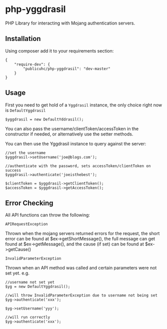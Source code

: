 php-yggdrasil
=============

PHP Library for interacting with Mojang authentication servers.

Installation
------------

Using composer add it to your requirements section:

    {
        "require-dev": {
            "publicuhc/php-yggdrasil": "dev-master"
        }
    }
    

Usage
-----

First you need to get hold of a `Yggdrasil` instance, the only choice right now is `DefaultYggdrasil`

    $yggdrasil = new DefaultYddrasil();
    
You can also pass the username/clientToken/accessToken in the constructor if needed, or alternatively use the setter methods.

You can then use the Yggdrasil instance to query against the server:

    //set the username
    $yggdrasil->setUsername('joe@blogs.com');
    
    //authenticate with the password, sets accessToken/clientToken on success
    $yggdrasil->authenticate('joeisthebest');
    
    $clientToken = $yggdrasil->getClientToken();
    $accessToken = $yggdrasil->getAccessToken();
    
Error Checking
--------------

All API functions can throw the following:

`APIRequestException`

Thrown when the mojang servers returned errors for the request, 
the short error can be found at $ex->getShortMessage(), 
the full message can get found at $ex->getMessage(),
and the cause (if set) can be found at $ex->getCause()

`InvalidParameterException`

Thrown when an API method was called and certain parameters were not set yet. e.g.
    
    //username not set yet
    $yg = new DefaultYggdrasil();
    
    //will throw InvalidParameterException due to username not being set
    $yg->authenticate('xxx');
    
    $yg->setUsername('yyy');
    
    //will run correctly
    $yg->authenticate('xxx');